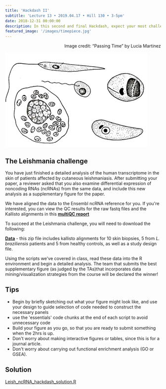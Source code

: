 ```yaml
---
title: 'Hackdash II'
subtitle: 'Lecture 13 • 2019.04.17 • Hill 130 • 3-5pm'
date: 2018-12-31 00:00:00
description: In this second and final Hackdash, expect your most challening problem – one that will incorporate both differential gene expression analysis and downstream functional enrichment analysis.
featured_image: '/images/timepiece.jpg'
---
```


<div style="text-align: right"> Image credit: “Passing Time” by Lucia Martinez </div>

![](/images/leish.png)

## The Leishmania challenge

You have just finished a detailed analysis of the human transcriptome in the skin of patients affected by cutaneous leishmaniasis.  After submitting your paper, a reviewer asked that you also examine differential expression of noncoding RNAs (ncRNAs) from the same data, and include this new analysis as a supplementary figure for the paper.  

We have aligned the data to the Ensembl ncRNA reference for you.  If you're interested, you can view the QC results for the raw fastq files and the Kallisto alignments in this **[multiQC report](http://DIYtranscriptomics.github.io/Data/files/multiqc_Leish_ncRNA_hackdash.html)**

To succeed at the Leishmania challenge, you will need to download the following:

**[Data](http://DIYtranscriptomics.github.io/Data/files/Leish_ncRNA_hackdash.zip)** - this zip file includes kallisto alignments for 10 skin biopsies, 5 from *L. braziliensis* patients and 5 from healthy controls, as well as a study design file.

Using the scripts we've covered in class, read these data into the R environment and begin a detailed analysis.  The team that submits the best supplementary figure (as judged by the TAs)that incorporates data mining/visualization strategies from the course will be declared the winner!

## Tips

* Begin by briefly sketching out what your figure might look like, and use your design to guide  selection of code needed to construct the necessary panels
* use the 'essentials' code chunks at the end of each script to avoid unnecessary code
* Build your figure as you go, so that you are ready to submit something when the 2hrs is up.
* Don't worry about making interactive figures or tables, since this is for a journal article.
* Don't worry about carrying out functional enrichment analysis (GO or GSEA).  

## Solution

[Leish_ncRNA_hackdash_solution.R](http://DIYtranscriptomics.github.io/Data/files/Leish_ncRNA_hackdash_solution.R)

